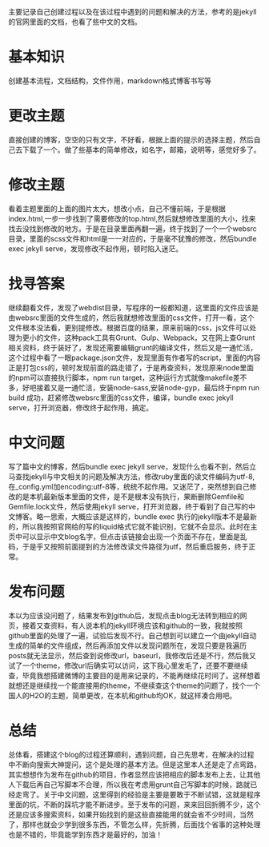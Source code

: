 ﻿---
categories: [machinelearning]
---
主要记录自己创建过程以及在该过程中遇到的问题和解决的方法，参考的是jekyll的官网里面的文档，也看了些中文的文档。
# 基本知识
创建基本流程，文档结构，文件作用，markdown格式博客书写等
# 更改主题
直接创建的博客，空空的只有文字，不好看，根据上面的提示的选择主题，然后自己去下载了一个。做了些基本的简单修改，如名字，邮箱，说明等，感觉好多了。
# 修改主题
看着主题里面的上面的图片太大，想改小点，自己不懂前端，于是根据index.html,一步一步找到了需要修改的top.html,然后就想修改里面的大小，找来找去没找到修改的地方。于是在目录里面再翻一遍，终于找到了一个一个websrc目录，里面的scss文件和html是一一对应的，于是毫不犹豫的修改，然后bundle exec jekyll serve，发现修改不起作用，顿时陷入迷茫。
# 找寻答案
继续翻看文件，发现了webdist目录，写程序的一般都知道，这里面的文件应该是由websrc里面的文件生成的，然后我就想修改里面的css文件，打开一看，这个文件根本没法看，更别提修改。根据百度的结果，原来前端的css，js文件可以处理为更小的文件，这种pack工具有Grunt、Gulp、Webpack，又在网上查Grunt相关资料，终于装好了，发现还需要编辑grunt的编译文件，然后又是一通忙活，这个过程中看了一眼package.json文件，发现里面有作者写的script，里面的内容正是打包css的，顿时发现前面的路走错了，于是再查资料，发现原来node里面的npm可以直接执行脚本，npm run target，这种运行方式就像makefile差不多，好吧接着又是一通忙活，安装node-sass,安装node-gyp，最后终于npm run build 成功，赶紧修改websrc里面的css文件，编译，bundle exec jekyll serve，打开浏览器，修改终于起作用，搞定。
# 中文问题
写了篇中文的博客，然后bundle exec jekyll serve，发现什么也看不到，然后立马查找jekyll与中文相关的问题及解决方法，修改ruby里面的读文件编码为utf-8,在_config.yml加encoding:utf-8等，统统不起作用。又迷茫了，突然想到自己修改的是本机最新版本里面的文件，是不是根本没有执行，果断删除Gemfile和Gemfile.lock文件，然后使用jekyll serve，打开浏览器，终于看到了自己写的中文博客。略一思索，大概应该是这样的，bundle exec 执行的jekyll版本不是最新的，所以我按照官网给的写的liquid格式它就不能识别，它就不会显示。此时在主页中可以显示中文blog名字，但点击该链接会出现一个页面不存在，里面是乱码，于是乎又按照前面提到的方法修改读文件路径为utf，然后重启服务，终于正常。
# 发布问题
本以为应该没问题了，结果发布到github后，发现点击blog无法转到相应的网页，接着又查资料，有人说本机的jekyll环境应该和github的一致，我就按照github里面的处理了一遍，试验后发现不行。自己想到可以建立一个由jekyll自动生成的简单的文件组成，然后再添加文件以发现问题所在，发现只要是我遍历posts就无法显示，然后查到说修改url，baseurl，我修改后还是不行，然后我又试了一个theme，修改url后确实可以访问，这下我心里发毛了，还要不要继续查，毕竟我想搭建微博的主要目的是用来记录的，不能再继续花时间了。这样想着就想还是继续找一个能直接用的theme，不继续查这个theme的问题了，找个一个国人的H2O的主题，简单更改，在本机和github均OK，就这样凑合用吧。
# 总结
总体看，搭建这个blog的过程还算顺利，遇到问题，自己先思考，在解决的过程中不断向搜索大神提问，这个是处理的基本方法。但是这里本人还是走了点弯路，其实想想作为发布在github的项目，作者显然应该把相应的脚本发布上去，让其他人下载后再自己写脚本不合理，所以我在考虑用grunt自己写脚本的时候，路就已经走弯了。关于中文问题，这里得到的经验是主要是要敢于不断试错，这就是程序里面的坑，不断的踩坑才能不断进步。至于发布的问题，来来回回折腾不少，这个还是应该多搜索资料，如果开始找到的是这些直接能用的就会省不少时间，当然了，那样也就会少学到很多东西，不管怎么样，先折腾，后面找个省事的这种处理也是不错的，毕竟能学到东西才是最好的，加油！